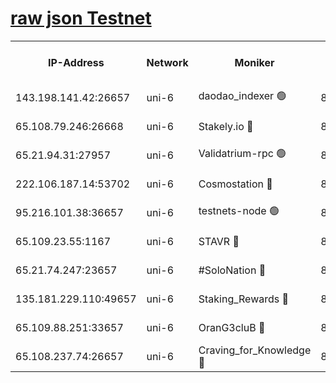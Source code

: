 [raw json Testnet](https://rpc-check.junot.stavr.tech/junot/rpc-junot-result.json)
=


<table><tr><th>IP-Address</th><th>Network</th><th>Moniker</th><th>Latest Block Height</th><th>Earliest Block Height</th><th>Catching Up</th><th>Tx Index</th><th>Voting Power</th><th>Scan Time</th></tr><tr><td>143.198.141.42:26657</td><td>uni-6</td><td>daodao_indexer 🟢</td><td>8707463</td><td>1</td><td>False</td><td>off</td><td>0</td><td>2024-03-09T08:39:05.855873150UTC</td></tr><tr><td>65.108.79.246:26668</td><td>uni-6</td><td>Stakely.io 🔴</td><td>8707459</td><td>1570872</td><td>False</td><td>on</td><td>11</td><td>2024-03-09T08:38:55.475830564UTC</td></tr><tr><td>65.21.94.31:27957</td><td>uni-6</td><td>Validatrium-rpc 🟢</td><td>8707457</td><td>2943363</td><td>False</td><td>on</td><td>0</td><td>2024-03-09T08:38:51.114556752UTC</td></tr><tr><td>222.106.187.14:53702</td><td>uni-6</td><td>Cosmostation 🔴</td><td>8707455</td><td>7473037</td><td>False</td><td>on</td><td>109003</td><td>2024-03-09T08:38:48.770358758UTC</td></tr><tr><td>95.216.101.38:36657</td><td>uni-6</td><td>testnets-node 🟢</td><td>8707459</td><td>8116304</td><td>False</td><td>on</td><td>0</td><td>2024-03-09T08:38:57.882711502UTC</td></tr><tr><td>65.109.23.55:1167</td><td>uni-6</td><td>STAVR 🔴</td><td>8707461</td><td>8207211</td><td>False</td><td>off</td><td>6056</td><td>2024-03-09T08:39:02.306899381UTC</td></tr><tr><td>65.21.74.247:23657</td><td>uni-6</td><td>#SoloNation 🔴</td><td>8707462</td><td>8237483</td><td>False</td><td>on</td><td>112</td><td>2024-03-09T08:39:05.002490720UTC</td></tr><tr><td>135.181.229.110:49657</td><td>uni-6</td><td>Staking_Rewards 🔴</td><td>8707464</td><td>8388763</td><td>False</td><td>on</td><td>1008</td><td>2024-03-09T08:39:10.532605345UTC</td></tr><tr><td>65.109.88.251:33657</td><td>uni-6</td><td>OranG3cluB 🔴</td><td>8707464</td><td>8418953</td><td>False</td><td>on</td><td>11</td><td>2024-03-09T08:39:10.223962800UTC</td></tr><tr><td>65.108.237.74:26657</td><td>uni-6</td><td>Craving_for_Knowledge 🔴</td><td>8707461</td><td>8695929</td><td>False</td><td>on</td><td>9004</td><td>2024-03-09T08:39:02.619604069UTC</td></tr></table>